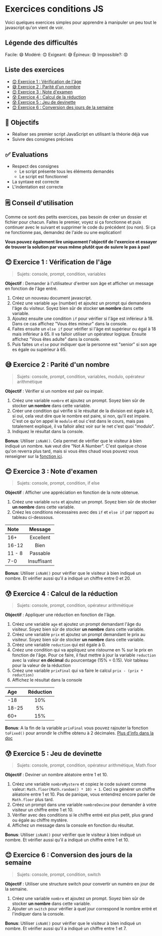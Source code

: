 <!-- omit in toc -->
# Exercices conditions JS

Voici quelques exercices simples pour apprendre à manipuler un peu tout le javascript qu'on vient de voir.

<!-- omit in toc -->
## Légende des difficultés

Facile: 😄
Modéré: 😊
Exigeant: 😅
Épineux: 😰
Impossible?: 😡

<!-- omit in toc -->
## Liste des exercices

- [😊 Exercice 1 : Vérification de l'âge](#-exercice-1--vérification-de-lâge)
- [😅 Exercice 2 : Parité d'un nombre](#-exercice-2--parité-dun-nombre)
- [😊 Exercice 3 : Note d'examen](#-exercice-3--note-dexamen)
- [😰 Exercice 4 : Calcul de la réduction](#-exercice-4--calcul-de-la-réduction)
- [😰 Exercice 5 : Jeu de devinette](#-exercice-5--jeu-de-devinette)
- [😊 Exercice 6 : Conversion des jours de la semaine](#-exercice-6--conversion-des-jours-de-la-semaine)

<!-- omit in toc -->
## :memo: Objectifs

- Réaliser ses premier script JavaScript en utilisant la théorie déjà vue
- Suivre des consignes précises

<!-- omit in toc -->
## :white_check_mark: Evaluations

- Respect des consignes
  - Le script présente tous les éléments demandés
  - Le script est fonctionnel
- La syntaxe est correcte
- L'indentation est correcte

<!-- omit in toc -->
## 🗒️ Conseil d'utilisation

Comme ce sont des petits exercices, pas besoin de créer un dossier et fichier pour chacun. Faites le premier, voyez si ça fonctionne et puis continuer avec le suivant et supprimer le code du précédent (ou non). Si ça ne fonctionne pas, demandez de l'aide ou une explication!

**Vous pouvez également lire uniquement l'objectif de l'exercice et essayer de trouver la solution par vous même plutôt que de suivre le pas à pas!**

## 😊 Exercice 1 : Vérification de l'âge

> Sujets: console, prompt, condition, variables

**Objectif** : Demander à l'utilisateur d'entrer son âge et afficher un message en fonction de l'âge entré.

1. Créez un nouveau document javascript.
2. Créez une variable `age` (number) et ajoutez un prompt qui demandera l'âge du visiteur. Soyez bien sûr de stocker **un nombre** dans cette variable.
3. Ajoutez ensuite une condition `if` pour vérifier si l'âge est inférieur à 18. Dans ce cas affichez "Vous êtes mineur" dans la console.
4. Faites ensuite un `else if` pour vérifier si l'âge est supérieur ou égal à 18 mais inférieur à 65. Il va falloir utiliser un opérateur logique. Ensuite affichez "Vous êtes adulte" dans la console.
5. Puis faites un `else` pour indiquer que la personne est "senior" si son age es égale ou supérieur à 65.

## 😅 Exercice 2 : Parité d'un nombre

> Sujets: console, prompt, condition, variables, modulo, opérateur arithmétique

**Objectif** : Vérifier si un nombre est pair ou impair.

1. Créez une variable `nombre` et ajoutez un prompt. Soyez bien sûr de stocker **un nombre** dans cette variable.
2. Créer une condition qui vérifie si le résultat de la division est égale à 0, si oui, cela veut dire que le nombre est paire, si non, qu'il est impaire. C'est ce qu'on appel le `modulo` et oui c'est dans le cours, mais pas totalement expliqué, il va falloir allez voir sur le net c'est quoi "modulo".
3. Indiquez le résultat dans la console.

**Bonus**: Utiliser `isNaN()`. Cela permet de vérifier que le visiteur à bien indiqué un nombre. `NaN` veut dire "Not A Number". C'est quelque chose qu'on reverra plus tard, mais si vous êtes chaud vous pouvez vous renseigner sur la [fonction ici](https://developer.mozilla.org/fr/docs/Web/JavaScript/Reference/Global_Objects/isNaN).

## 😊 Exercice 3 : Note d'examen

> Sujets: console, prompt, condition, if else

**Objectif** : Afficher une appréciation en fonction de la note obtenue.

1. Créez une variable `note` et ajoutez un prompt. Soyez bien sûr de stocker **un nombre** dans cette variable.
2. Créez les conditions nécessaires avec des `if` et `else if` par rapport au tableau ci-desssous.

| Note | Message| 
| :--- |:------:|
| 16+  | Excellent |
| 16-12  | Bien |
| 11 - 8  | Passable |
| 7-0  | Insuffisant |

**Bonus**: Utiliser `isNaN()` pour vérifier que le visiteur à bien indiqué un nombre. Et vérifier aussi qu'il a indiqué un chiffre entre 0 et 20.

## 😰 Exercice 4 : Calcul de la réduction

> Sujets: console, prompt, condition, opérateur arithmétique

**Objectif** : Appliquer une réduction en fonction de l'âge.

1. Créez une variable `age` et ajoutez un prompt demandant l'âge du visiteur. Soyez bien sûr de stocker **un nombre** dans cette variable.
2. Créez une variable `prix` et ajoutez un prompt demandant le prix au visiteur. Soyez bien sûr de stocker **un nombre** dans cette variable.
3. Créez une variable `reduction` qui est égale à 0.
4. Créez une condition qui va appliquez une ristourne en % sur le prix en fonction de l'âge. Pour ce faire, il faut mettre à jour la variable `reduction` avec la valeur **en décimal** du pourcentage (15% = 0.15). Voir tableau pour la valeur de la réduction
5. Créez une variable `prixFinal` qui va faire le calcul `prix - (prix * reduction)`
6. Affichez le résultat dans la console

| Age | Réduction| 
| :--- |:------:|
| -18  | 10% |
| 18-25  | 5% |
| 60+  | 15% |

**Bonus**: A la fin de la variable `prixFinal` vous pouvez rajouter la fonction `toFixed()` pour arrondir le chiffre obtenu à 2 décimales. [Plus d'info dans la doc](https://developer.mozilla.org/fr/docs/Web/JavaScript/Reference/Global_Objects/Number/toFixed)

## 😰 Exercice 5 : Jeu de devinette

> Sujets: console, prompt, condition, opérateur arithmétique, Math.floor

**Objectif** : Deviner un nombre aléatoire entre 1 et 10.

1. Créez une variable `nombreMystere` et copiez le code suivant comme valeur: `Math.floor(Math.random() * 10) + 1`. Ceci va générer un chiffre aléatoire entre 1 et 10. Pas de panique, vous entendrez encore parler de `Math.floor` plus tard.
2. Créez un prompt dans une variable `nombreDevine` pour demander à votre visiteur un chiffre entre 1 et 10.
3. Vérifier avec des conditions si le chiffre entré est plus petit, plus grand ou égale au chiffre mystère.
4. Affichez un message dans la console en fonction du résultat.

**Bonus**: Utiliser `isNaN()` pour vérifier que le visiteur à bien indiqué un nombre. Et vérifier aussi qu'il a indiqué un chiffre entre 1 et 10.

## 😊 Exercice 6 : Conversion des jours de la semaine

> Sujets: console, prompt, condition, switch

**Objectif** : Utiliser une structure switch pour convertir un numéro en jour de la semaine.

1. Créez une variable `nombre` et ajoutez un prompt. Soyez bien sûr de stocker **un nombre** dans cette variable.
2. Ajouter un `switch` pour vérifier à quel jour correspond le nombre entré et l'indiquer dans la console.

**Bonus**: Utiliser `isNaN()` pour vérifier que le visiteur à bien indiqué un nombre. Et vérifier aussi qu'il a indiqué un chiffre entre 1 et 7.
